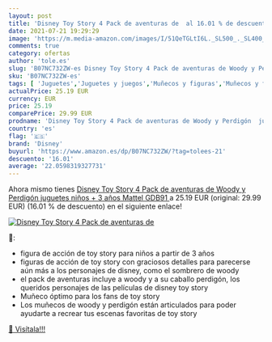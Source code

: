 ```yaml
---
layout: post
title: 'Disney Toy Story 4 Pack de aventuras de  al 16.01 % de descuento'
date: 2021-07-21 19:29:29
image: 'https://m.media-amazon.com/images/I/51QeTGLtI6L._SL500_._SL400_.jpg'
comments: true
category: ofertas
author: 'tole.es'
slug: 'B07NC732ZW-es Disney Toy Story 4 Pack de aventuras de Woody y Perdigón...'
sku: 'B07NC732ZW-es'
tags: [ 'Juguetes','Juguetes y juegos','Muñecos y figuras','Muñecos y figuras de acción','disney','juguetes','mattel', ]
actualPrice: 25.19 EUR
currency: EUR
price: 25.19
comparePrice: 29.99 EUR
prodname: 'Disney Toy Story 4 Pack de aventuras de Woody y Perdigón  juguetes niños + 3 años  Mattel GDB91 '
country: 'es'
flag: '🇪🇸'
brand: 'Disney'
buyurl: 'https://www.amazon.es/dp/B07NC732ZW/?tag=tolees-21'
descuento: '16.01'
average: '22.0598319327731'
---
```


Ahora mismo tienes [Disney Toy Story 4 Pack de aventuras de Woody y Perdigón  juguetes niños + 3 años  Mattel GDB91 ](https://www.amazon.es/dp/B07NC732ZW/?tag=tolees-21) a 25.19 EUR (original: 29.99 EUR) (16.01 %  de descuento) en el siguiente enlace!

[![Disney Toy Story 4 Pack de aventuras de ](https://m.media-amazon.com/images/I/51QeTGLtI6L._SL500_._SL400_.jpg)](https://www.amazon.es/dp/B07NC732ZW/?tag=tolees-21)

🔎:

- figura de acción de toy story para niños a partir de 3 años
- figuras de acción de toy story con graciosos detalles para parecerse aún más a los personajes de disney, como el sombrero de woody
- el pack de aventuras incluye a woody y a su caballo perdigón, los queridos personajes de las películas de disney toy story
- Muñeco óptimo para los fans de toy story
- Los muñecos de woody y perdigón están articulados para poder ayudarte a recrear tus escenas favoritas de toy story

[🛒 Visítala!!!](https://www.amazon.es/dp/B07NC732ZW/?tag=tolees-21)
